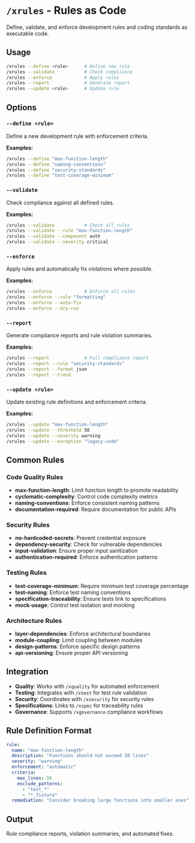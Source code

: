 # `/xrules` - Rules as Code

Define, validate, and enforce development rules and coding standards as executable code.

## Usage

```bash
/xrules --define <rule>      # Define new rule
/xrules --validate           # Check compliance
/xrules --enforce            # Apply rules
/xrules --report             # Generate report
/xrules --update <rule>      # Update rule
```

## Options

### `--define <rule>`
Define a new development rule with enforcement criteria.

**Examples:**
```bash
/xrules --define "max-function-length"
/xrules --define "naming-conventions"
/xrules --define "security-standards"
/xrules --define "test-coverage-minimum"
```

### `--validate`
Check compliance against all defined rules.

**Examples:**
```bash
/xrules --validate           # Check all rules
/xrules --validate --rule "max-function-length"
/xrules --validate --component auth
/xrules --validate --severity critical
```

### `--enforce`
Apply rules and automatically fix violations where possible.

**Examples:**
```bash
/xrules --enforce            # Enforce all rules
/xrules --enforce --rule "formatting"
/xrules --enforce --auto-fix
/xrules --enforce --dry-run
```

### `--report`
Generate compliance reports and rule violation summaries.

**Examples:**
```bash
/xrules --report             # Full compliance report
/xrules --report --rule "security-standards"
/xrules --report --format json
/xrules --report --trend
```

### `--update <rule>`
Update existing rule definitions and enforcement criteria.

**Examples:**
```bash
/xrules --update "max-function-length"
/xrules --update --threshold 50
/xrules --update --severity warning
/xrules --update --exception "legacy-code"
```

## Common Rules

### Code Quality Rules
- **max-function-length**: Limit function length to promote readability
- **cyclomatic-complexity**: Control code complexity metrics
- **naming-conventions**: Enforce consistent naming patterns
- **documentation-required**: Require documentation for public APIs

### Security Rules
- **no-hardcoded-secrets**: Prevent credential exposure
- **dependency-security**: Check for vulnerable dependencies
- **input-validation**: Ensure proper input sanitization
- **authentication-required**: Enforce authentication patterns

### Testing Rules
- **test-coverage-minimum**: Require minimum test coverage percentage
- **test-naming**: Enforce test naming conventions
- **specification-traceability**: Ensure tests link to specifications
- **mock-usage**: Control test isolation and mocking

### Architecture Rules
- **layer-dependencies**: Enforce architectural boundaries
- **module-coupling**: Limit coupling between modules
- **design-patterns**: Enforce specific design patterns
- **api-versioning**: Ensure proper API versioning

## Integration

- **Quality**: Works with `/xquality` for automated enforcement
- **Testing**: Integrates with `/xtest` for test rule validation
- **Security**: Coordinates with `/xsecurity` for security rules
- **Specifications**: Links to `/xspec` for traceability rules
- **Governance**: Supports `/xgovernance` compliance workflows

## Rule Definition Format

```yaml
rule:
  name: "max-function-length"
  description: "Functions should not exceed 50 lines"
  severity: "warning"
  enforcement: "automatic"
  criteria:
    max_lines: 50
    exclude_patterns:
      - "test_*"
      - "*_fixture"
  remediation: "Consider breaking large functions into smaller ones"
```

## Output

Rule compliance reports, violation summaries, and automated fixes.